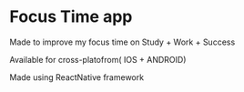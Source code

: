 # Focus Time app

Made to improve my focus time on Study + Work + Success

Available for cross-platofrom( IOS + ANDROID)

Made using ReactNative framework
